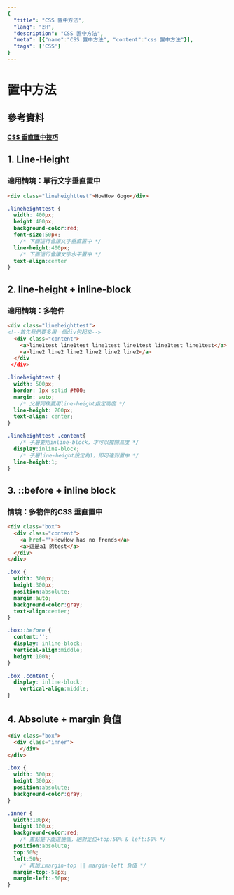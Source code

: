 ```yaml
---
{
  "title": "CSS 置中方法",
  "lang": "zH",
  "description": "CSS 置中方法",
  "meta": [{"name":"CSS 置中方法", "content":"css 置中方法"}],
  "tags": ['CSS']
}
---
```

# 置中方法

## 參考資料
#### [CSS 垂直置中技巧](http://csscoke.com/2018/08/21/css-vertical-align/)

## 1. Line-Height
### 適用情境：單行文字垂直置中
```html
<div class="lineheighttest">HowHow Gogo</div>
```
```css
.lineheighttest {
  width: 400px;
  height:400px;
  background-color:red;
  font-size:50px;
    /* 下面這行會讓文字垂直置中 */
  line-height:400px;
    /* 下面這行會讓文字水平置中 */
  text-align:center
}
```

## 2. line-height + inline-block
### 適用情境：多物件
```html
<div class="lineheighttest">
<!--首先我們要多用一個div包起來-->
  <div class="content">
    <a>line1test line1test line1test line1test line1test line1test</a>
    <a>line2 line2 line2 line2 line2 line2</a>
  </div
 </div>
```
```css
.lineheighttest {
  width: 500px;
  border: 1px solid #f00;
  margin: auto;
    /* 父層同樣要用line-height指定高度 */
  line-height: 200px;
  text-align: center;
}

.lineheighttest .content{
    /* 子層要用inline-block，才可以撐開高度 */
  display:inline-block;
    /* 子層line-height設定為1，即可達到置中 */
  line-height:1;
}

```

## 3.  ::before + inline block
### 情境：多物件的CSS 垂直置中
```html
<div class="box">
  <div class="content">
    <a href="">HowHow has no frends</a>
    <a>這是a1 的test</a>
  </div>
</div>
```
```css
.box {
  width: 300px;
  height:300px;
  position:absolute;
  margin:auto;
  background-color:gray;
  text-align:center;
}

.box::before {
  content:'';
  display: inline-block;
  vertical-align:middle;
  height:100%;
}

.box .content {
  display: inline-block;
    vertical-align:middle;
}
```

## 4. Absolute + margin 負值
```html
<div class="box">
  <div class="inner">
    </div>
</div>
```
```css
.box {
  width: 300px;
  height:300px;
  position:absolute;
  background-color:gray;
}

.inner {
  width:100px;
  height:100px;
  background-color:red;
    /* 重點是下面這幾個，絕對定位+top:50% & left:50% */
  position:absolute;
  top:50%;
  left:50%;
    /* 再加上margin-top || margin-left 負值 */
  margin-top:-50px;
  margin-left:-50px;
}

```
